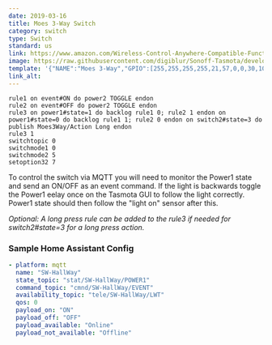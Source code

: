 ```yaml
---
date: 2019-03-16
title: Moes 3-Way Switch
category: switch
type: Switch
standard: us
link: https://www.amazon.com/Wireless-Control-Anywhere-Compatible-Function/dp/B07KQ876W7
image: https://raw.githubusercontent.com/digiblur/Sonoff-Tasmota/development/jpgs/moes3way.JPG
template: '{"NAME":"Moes 3-Way","GPIO":[255,255,255,255,21,57,0,0,30,10,9,255,255],"FLAG":0,"BASE":18}' 
link_alt: 
---
```


```
rule1 on event#ON do power2 TOGGLE endon
rule2 on event#OFF do power2 TOGGLE endon
rule3 on power1#state=1 do backlog rule1 0; rule2 1 endon on power1#state=0 do backlog rule1 1; rule2 0 endon on switch2#state=3 do publish Moes3Way/Action Long endon
rule3 1
switchtopic 0
switchmode1 0
switchmode2 5
setoption32 7
```

To control the switch via MQTT you will need to monitor the Power1 state and send an ON/OFF as an event command.  If the light is backwards toggle the Power1 eelay once on the Tasmota GUI to follow the light correctly.  Power1 state should then follow the "light on" sensor after this.  

*Optional: A long press rule can be added to the rule3 if needed for switch2#state=3 for a long press action.*

### Sample Home Assistant Config
```yaml
- platform: mqtt
  name: "SW-HallWay"
  state_topic: "stat/SW-HallWay/POWER1"
  command_topic: "cmnd/SW-HallWay/EVENT"
  availability_topic: "tele/SW-HallWay/LWT"
  qos: 0
  payload_on: "ON"
  payload_off: "OFF"
  payload_available: "Online"
  payload_not_available: "Offline"
```






